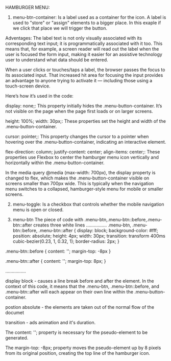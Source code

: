 HAMBURGER MENU:



1. menu-btn-container:
Is a label used as a container for the icon. 
A label is used to "store" or "assign" elements to a bigger place. 
In this exaple if we click that place we will trigger the button.

Adventages:
The label text is not only visually associated with its corresponding text input; 
it is programmatically associated with it too. This means that, for example, a screen reader
will read out the label when the user is focused  the form input, making it easier for an assistive
technology user to understand what data should be entered.


When a user clicks or touches/taps a label, the browser passes the focus to its associated input. 
That increased hit area for focusing the input provides an advantage to anyone trying to activate it
 — including those using a touch-screen device.

Here’s how it’s used in the code:

display: none;: This property initially hides the .menu-button-container. It’s not visible on the page when the page first loads or on larger screens.

height: 100%; width: 30px;: These properties set the height and width of the .menu-button-container.

cursor: pointer;: This property changes the cursor to a pointer when hovering over the .menu-button-container, indicating an interactive element.

flex-direction: column; justify-content: center; align-items: center;: These properties use Flexbox to center the hamburger menu icon vertically and horizontally within the .menu-button-container.

In the media query @media (max-width: 700px), the display property is changed to flex, which makes the .menu-button-container visible on screens smaller than 700px wide. This is typically when the navigation menu switches to a collapsed, hamburger-style menu for mobile or smaller screens.

2. menu-toggle:
Is a checkbox that controls whether the mobile navigation menu is open or closed.

3. menu-btn
The piece of code with .menu-btn,.menu-btn::before,.menu-btn::after creates three white lines 
................
.menu-btn,
.menu-btn::before,
.menu-btn::after {
  display: block;
  background-color: #fff;
  position: absolute;
  height: 4px;
  width: 30px;
  transition: transform 400ms cubic-bezier(0.23, 1, 0.32, 1); 
  border-radius: 2px;
}


.menu-btn::before {
    content: '';
    margin-top: -8px
  }
  
.menu-btn::after {
    content: '';
    margin-top: 8px;
  }

................

display block - causes a line break before and after the element. In the context of this code, it means that the .menu-btn, .menu-btn::before, and .menu-btn::after will each appear on their own line within the .menu-button-container.

postion absolute - the elements are taken out of the normal flow of the documet

transition - ads animation and it's duration.

The content: ''; property is necessary for the pseudo-element to be generated.

The margin-top: -8px; property moves the pseudo-element up by 8 pixels from its original position, creating the top line of the hamburger icon.


